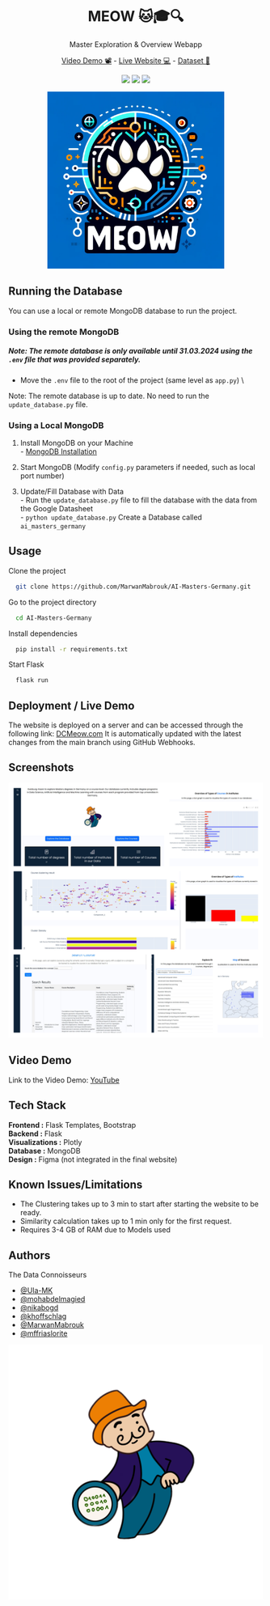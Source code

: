 
<h1 align="center" > MEOW 🐱🎓🔍 </h1> 
<p align="center">
Master Exploration & Overview Webapp
</p>
<p align="center">
  <a href="https://www.youtube.com/watch?v=Hkf_qIQe2ho">Video Demo 📽️</a> - <a href="http://DCMeow.com">Live Website 💻</a> - <a href="https://docs.google.com/spreadsheets/d/1Eqi7FPpZVEH2Zml3lw1Dp8DSu7Kk7k2RTP5U2CdApSo/edit?usp=sharing"> Dataset 📃</a>
</p>

<!-- ![Logo](project_logo.png) -->
<p align="center">
<img src="https://img.shields.io/badge/Uni-UDE-blue"/> <img src="https://img.shields.io/badge/Course-Learning Analytics-red"/> <img src="https://img.shields.io/badge/Contributers-6-green"/> 
</p>
<p align="center">
<img src="project_logo.png" width="350">
</p>



## Running the Database 

You can use a local or remote MongoDB database to run the project.

### Using the remote MongoDB
##### Note: The remote database is only available until 31.03.2024 using the `.env` file that was provided separately.

  - Move the `.env` file to the root of the project (same level as `app.py`) \

Note: The remote database is up to date. No need to run the `update_database.py` file.

### Using a Local MongoDB


  1. Install MongoDB on your Machine \
    - [MongoDB Installation](https://www.mongodb.com/docs/manual/installation/
)


  2. Start MongoDB (Modify `config.py` parameters if needed, such as local port number) 

  3. Update/Fill Database with Data\
    - Run the `update_database.py` file to fill the database with the data from the Google Datasheet\
    - `python update_database.py`
  Create a Database called `ai_masters_germany`



## Usage

Clone the project

```bash
  git clone https://github.com/MarwanMabrouk/AI-Masters-Germany.git
```

Go to the project directory

```bash
  cd AI-Masters-Germany
```

Install dependencies

```bash
  pip install -r requirements.txt
```

Start Flask

```bash
  flask run
```

## Deployment / Live Demo

The website is deployed on a server and can be accessed through the following link: [DCMeow.com](http://DCMeow.com)
It is automatically updated with the latest changes from the main branch using GitHub Webhooks.

## Screenshots

![Screenshot](screenshots.png)

## Video Demo

Link to the Video Demo: [YouTube](https://www.youtube.com/watch?v=Hkf_qIQe2ho)

## Tech Stack


**Frontend :** Flask Templates, Bootstrap\
**Backend :** Flask\
**Visualizations :** Plotly\
**Database :** MongoDB\
**Design :** Figma (not integrated in the final website) 

## Known Issues/Limitations

- The Clustering takes up to 3 min to start after starting the website to be ready.
- Similarity calculation takes up to 1 min only for the first request.
- Requires 3-4 GB of RAM due to Models used

## Authors
The Data Connoisseurs
- [@Ula-MK](https://github.com/Ula-MK)
- [@mohabdelmagied](https://github.com/mohabdelmagied)
- [@nikabogd](https://github.com/nikabogd)
- [@khoffschlag](https://github.com/khoffschlag)
- [@MarwanMabrouk](https://github.com/MarwanMabrouk)
- [@mffriaslorite](https://github.com/mffriaslorite)


![Logo](group_logo.png)
